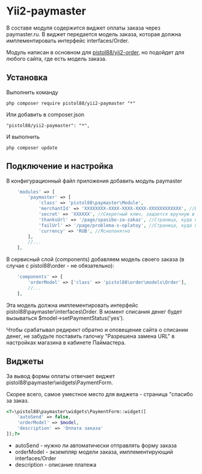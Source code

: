 Yii2-paymaster
==========
В составе модуля содержится виджет оплаты заказа через paymaster.ru. В виджет передается модель заказа, которая должна имплементировать интерфейс interfaces/Order.

Модуль написан в основном для [pistol88/yii2-order](https://github.com/pistol88/yii2-order), но подойдет для любого сайта, где есть модель заказа.

Установка
---------------------------------
Выполнить команду

```
php composer require pistol88/yii2-paymaster "*"
```

Или добавить в composer.json

```
"pistol88/yii2-paymaster": "*",
```

И выполнить

```
php composer update
```

Подключение и настройка
---------------------------------
В конфигурационный файл приложения добавить модуль paymaster

```php
    'modules' => [
        'paymaster' => [
            'class' => 'pistol88\paymaster\Module',
            'merchantId' => 'XXXXXXXX-XXXX-XXXX-XXXX-XXXXXXXXXXXX', //Идентификатор мерчанта, выдается автоматически в личном кабинете
            'secret' => 'XXXXXX', //Секретный ключ, задается вручную в настройках магазина
            'thanksUrl' => '/page/spasibo-za-zakaz', //Страница, куда попадает пользователь после оплаты. Туда ГЕТ параметром будет передан также номер заказа.
            'failUrl' => '/page/problema-s-oplatoy', //Страница, куда попадает пользовать в случае неудачной оплаты.
            'currency' => 'RUB', //Яснопонятно
        ],
        //...
    ],
```

В сервисный слой (components) добавляем модель своего заказа (в случае с pistol88\order - не обязательно):
```php
    'components' => [
        'orderModel' => ['class' => 'pistol88\order\models\Order'],
        //...
    ],
```

Эта модель должна имплементировать интерфейс pistol88\paymaster\interfaces\Order. В момент списания денег будет вызываться $model->setPaymentStatus('yes').


Чтобы срабатывал редирект обратно и оповещение сайта о списании денег, не забудьте поставить галочку "Разрешена замена URL" в настройках магазина в кабинете Паймастера.

Виджеты
---------------------------------
За вывод формы оплаты отвечает виджет pistol88\paymaster\widgets\PaymentForm.

Скорее всего, самое уместное место для виджета - страница "спасибо за заказ.

```php
<?=\pistol88\paymaster\widgets\PaymentForm::widget([
    'autoSend' => false,
    'orderModel' => $model,
    'description' => 'Оплата заказа'
]);?>
```

* autoSend - нужно ли автоматически отправлять форму заказа
* orderModel - экземпляр модели заказа, имплементирующий interfaces/Order
* description - описание платежа